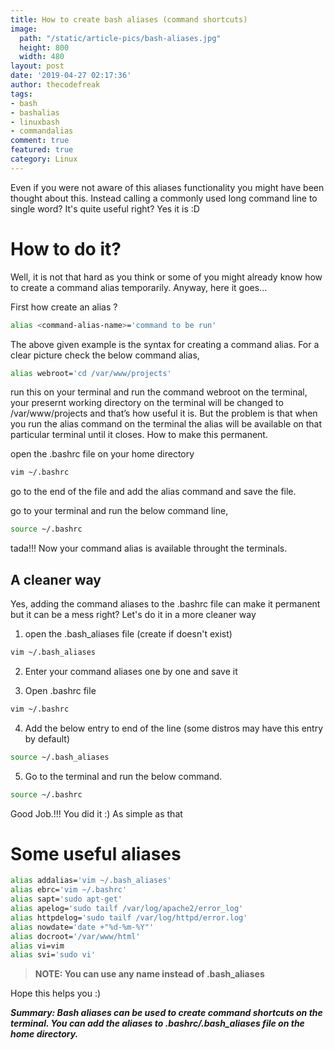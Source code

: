 ```yaml
---
title: How to create bash aliases (command shortcuts)
image:
  path: "/static/article-pics/bash-aliases.jpg"
  height: 800
  width: 480
layout: post
date: '2019-04-27 02:17:36'
author: thecodefreak
tags:
- bash
- bashalias
- linuxbash
- commandalias
comment: true
featured: true
category: Linux
---
```


Even if you were not aware of this aliases functionality you might have been thought about this.  Instead calling a commonly used long command line to single word? It's quite useful right? Yes it is :D

# How to do it?
Well, it is not that hard as you think or some of you might already know how to create a command alias temporarily. Anyway, here it goes...

First how create an alias ?

```bash
alias <command-alias-name>='command to be run'
```

The above given example is the syntax for creating a command alias. For a clear picture check the below command alias,

```bash
alias webroot='cd /var/www/projects'
```

run this on your terminal and run the command webroot on the terminal, your presernt working directory on the terminal will be changed to /var/www/projects and that’s how useful it is. But the problem is that when you run the alias command on the terminal the alias will be available on that particular terminal until it closes. How to make this permanent.

open the .bashrc file on your home directory 

```bash
vim ~/.bashrc
```

go to the end of the file and add the alias command and save the file.

go to your terminal and run the below command line,

```bash
source ~/.bashrc
```

tada!!! Now your command alias is available throught the terminals.

## **A cleaner way**

Yes, adding the command aliases to the .bashrc file can make it permanent but it can be a mess right? Let's do it in a more cleaner way

1. open the .bash_aliases file (create if doesn't exist)

```bash
vim ~/.bash_aliases
```

2. Enter your command aliases one by one and save it

3. Open .bashrc file

```bash
vim ~/.bashrc
```

4. Add the below entry to end of the line (some distros may have this entry by default)

```bash
source ~/.bash_aliases
```

5. Go to the terminal and run the below command.

```bash
source ~/.bashrc
```

Good Job.!!! You did it :) As simple as that

# Some useful aliases
```bash
alias addalias='vim ~/.bash_aliases'
alias ebrc='vim ~/.bashrc'
alias sapt='sudo apt-get'
alias apelog='sudo tailf /var/log/apache2/error_log'
alias httpdelog='sudo tailf /var/log/httpd/error.log'
alias nowdate='date +"%d-%m-%Y"'
alias docroot='/var/www/html'
alias vi=vim
alias svi='sudo vi'
```

>**NOTE: You can use any name instead of .bash_aliases**

Hope this helps you  :)

***Summary: Bash aliases can be used to create command shortcuts on the terminal. You can add the aliases to .bashrc/.bash_aliases file on the home directory.***